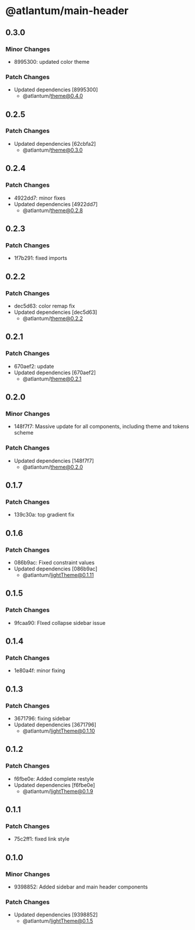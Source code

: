 # @atlantum/main-header

## 0.3.0

### Minor Changes

-   8995300: updated color theme

### Patch Changes

-   Updated dependencies [8995300]
    -   @atlantum/theme@0.4.0

## 0.2.5

### Patch Changes

-   Updated dependencies [62cbfa2]
    -   @atlantum/theme@0.3.0

## 0.2.4

### Patch Changes

-   4922dd7: minor fixes
-   Updated dependencies [4922dd7]
    -   @atlantum/theme@0.2.8

## 0.2.3

### Patch Changes

-   1f7b291: fixed imports

## 0.2.2

### Patch Changes

-   dec5d63: color remap fix
-   Updated dependencies [dec5d63]
    -   @atlantum/theme@0.2.2

## 0.2.1

### Patch Changes

-   670aef2: update
-   Updated dependencies [670aef2]
    -   @atlantum/theme@0.2.1

## 0.2.0

### Minor Changes

-   148f7f7: Massive update for all components, including theme and tokens scheme

### Patch Changes

-   Updated dependencies [148f7f7]
    -   @atlantum/theme@0.2.0

## 0.1.7

### Patch Changes

-   139c30a: top gradient fix

## 0.1.6

### Patch Changes

-   086b9ac: Fixed constraint values
-   Updated dependencies [086b9ac]
    -   @atlantum/lightTheme@0.1.11

## 0.1.5

### Patch Changes

-   9fcaa90: FIxed collapse sidebar issue

## 0.1.4

### Patch Changes

-   1e80a4f: minor fixing

## 0.1.3

### Patch Changes

-   3671796: fixing sidebar
-   Updated dependencies [3671796]
    -   @atlantum/lightTheme@0.1.10

## 0.1.2

### Patch Changes

-   f6fbe0e: Added complete restyle
-   Updated dependencies [f6fbe0e]
    -   @atlantum/lightTheme@0.1.9

## 0.1.1

### Patch Changes

-   75c2ff1: fixed link style

## 0.1.0

### Minor Changes

-   9398852: Added sidebar and main header components

### Patch Changes

-   Updated dependencies [9398852]
    -   @atlantum/lightTheme@0.1.5
